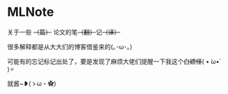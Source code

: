 # MLNote

关于一些 ~~（篇）~~ 论文的笔~~（翻）~~记~~（译）~~

很多解释都是从大大们的博客借鉴来的(｡･ω･｡)

可能有的忘记标记出处了，要是发现了麻烦大佬们提醒一下我这个~~白嫖怪~~( • ̀ω•́ )✧

就酱~❥(ゝω・✿ฺ)
